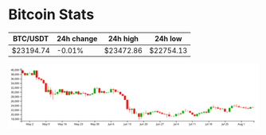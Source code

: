 # Bitcoin Stats

BTC/USDT|24h change|24h high|24h low|
|---|---|---|---|
|$23194.74|-0.01%|$23472.86|$22754.13|

<img src="./chart.svg">
